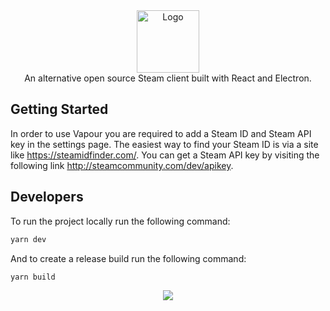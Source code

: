 <div align="center">
    <img width="100" src="/public/logo.png" alt="Logo"/>
</div>
<div align="center">
    An alternative open source Steam client built with React and Electron.
</div>

## Getting Started

In order to use Vapour you are required to add a Steam ID and Steam API key in the settings page.
The easiest way to find your Steam ID is via a site like https://steamidfinder.com/.
You can get a Steam API key by visiting the following link http://steamcommunity.com/dev/apikey.

## Developers

To run the project locally run the following command:

```bash
yarn dev
```

And to create a release build run the following command:

```bash
yarn build
```

<p align="center"><img src="/src/assets/img/screenshot.jpg"/></p>
